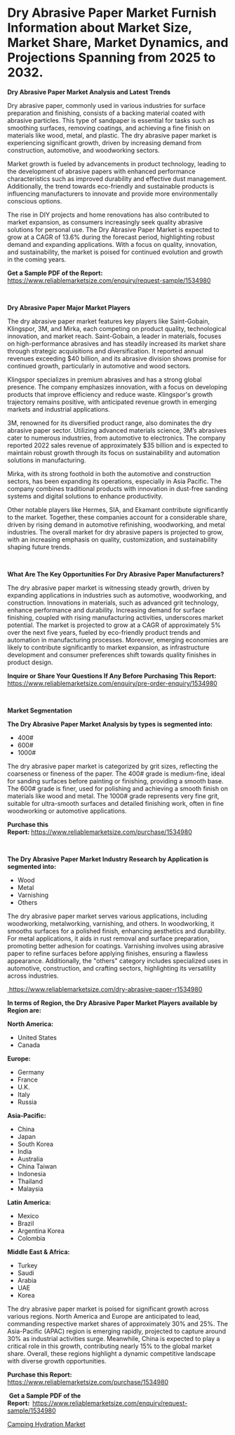 <p><h1>Dry Abrasive Paper Market Furnish Information about Market Size, Market Share, Market Dynamics, and Projections Spanning from 2025 to 2032.</h1></p><p><strong>Dry Abrasive Paper Market Analysis and Latest Trends</strong></p>
<p><p>Dry abrasive paper, commonly used in various industries for surface preparation and finishing, consists of a backing material coated with abrasive particles. This type of sandpaper is essential for tasks such as smoothing surfaces, removing coatings, and achieving a fine finish on materials like wood, metal, and plastic. The dry abrasive paper market is experiencing significant growth, driven by increasing demand from construction, automotive, and woodworking sectors.</p><p>Market growth is fueled by advancements in product technology, leading to the development of abrasive papers with enhanced performance characteristics such as improved durability and effective dust management. Additionally, the trend towards eco-friendly and sustainable products is influencing manufacturers to innovate and provide more environmentally conscious options.</p><p>The rise in DIY projects and home renovations has also contributed to market expansion, as consumers increasingly seek quality abrasive solutions for personal use. The Dry Abrasive Paper Market is expected to grow at a CAGR of 13.6% during the forecast period, highlighting robust demand and expanding applications. With a focus on quality, innovation, and sustainability, the market is poised for continued evolution and growth in the coming years.</p></p>
<p><strong>Get a Sample PDF of the Report:&nbsp;</strong> <a href="https://www.reliablemarketsize.com/enquiry/request-sample/1534980?utm_campaign=3165&utm_medium=2&utm_source=Github&utm_content=ia&utm_term=05042025&utm_id=dry-abrasive-paper">https://www.reliablemarketsize.com/enquiry/request-sample/1534980</a></p>
<p>&nbsp;</p>
<p><strong>Dry Abrasive Paper Major Market Players</strong></p>
<p><p>The dry abrasive paper market features key players like Saint-Gobain, Klingspor, 3M, and Mirka, each competing on product quality, technological innovation, and market reach. Saint-Gobain, a leader in materials, focuses on high-performance abrasives and has steadily increased its market share through strategic acquisitions and diversification. It reported annual revenues exceeding $40 billion, and its abrasive division shows promise for continued growth, particularly in automotive and wood sectors.</p><p>Klingspor specializes in premium abrasives and has a strong global presence. The company emphasizes innovation, with a focus on developing products that improve efficiency and reduce waste. Klingspor's growth trajectory remains positive, with anticipated revenue growth in emerging markets and industrial applications.</p><p>3M, renowned for its diversified product range, also dominates the dry abrasive paper sector. Utilizing advanced materials science, 3M’s abrasives cater to numerous industries, from automotive to electronics. The company reported 2022 sales revenue of approximately $35 billion and is expected to maintain robust growth through its focus on sustainability and automation solutions in manufacturing.</p><p>Mirka, with its strong foothold in both the automotive and construction sectors, has been expanding its operations, especially in Asia Pacific. The company combines traditional products with innovation in dust-free sanding systems and digital solutions to enhance productivity.</p><p>Other notable players like Hermes, SIA, and Ekamant contribute significantly to the market. Together, these companies account for a considerable share, driven by rising demand in automotive refinishing, woodworking, and metal industries. The overall market for dry abrasive papers is projected to grow, with an increasing emphasis on quality, customization, and sustainability shaping future trends.</p></p>
<p>&nbsp;</p>
<p><strong>What Are The Key Opportunities For Dry Abrasive Paper Manufacturers?</strong></p>
<p><p>The dry abrasive paper market is witnessing steady growth, driven by expanding applications in industries such as automotive, woodworking, and construction. Innovations in materials, such as advanced grit technology, enhance performance and durability. Increasing demand for surface finishing, coupled with rising manufacturing activities, underscores market potential. The market is projected to grow at a CAGR of approximately 5% over the next five years, fueled by eco-friendly product trends and automation in manufacturing processes. Moreover, emerging economies are likely to contribute significantly to market expansion, as infrastructure development and consumer preferences shift towards quality finishes in product design.</p></p>
<p><strong>Inquire or Share Your Questions If Any Before Purchasing This Report:</strong> <a href="https://www.reliablemarketsize.com/enquiry/pre-order-enquiry/1534980?utm_campaign=3165&utm_medium=2&utm_source=Github&utm_content=ia&utm_term=05042025&utm_id=dry-abrasive-paper">https://www.reliablemarketsize.com/enquiry/pre-order-enquiry/1534980</a></p>
<p>&nbsp;</p>
<p><strong>Market Segmentation</strong></p>
<p><strong>The Dry Abrasive Paper Market Analysis by types is segmented into:</strong></p>
<p><ul><li>400#</li><li>600#</li><li>1000#</li></ul></p>
<p><p>The dry abrasive paper market is categorized by grit sizes, reflecting the coarseness or fineness of the paper. The 400# grade is medium-fine, ideal for sanding surfaces before painting or finishing, providing a smooth base. The 600# grade is finer, used for polishing and achieving a smooth finish on materials like wood and metal. The 1000# grade represents very fine grit, suitable for ultra-smooth surfaces and detailed finishing work, often in fine woodworking or automotive applications.</p></p>
<p><strong>Purchase this Report:&nbsp;</strong><a href="https://www.reliablemarketsize.com/purchase/1534980?utm_campaign=3165&utm_medium=2&utm_source=Github&utm_content=ia&utm_term=05042025&utm_id=dry-abrasive-paper">https://www.reliablemarketsize.com/purchase/1534980</a></p>
<p>&nbsp;</p>
<p><strong>The Dry Abrasive Paper Market Industry Research by Application is segmented into:</strong></p>
<p><ul><li>Wood</li><li>Metal</li><li>Varnishing</li><li>Others</li></ul></p>
<p><p>The dry abrasive paper market serves various applications, including woodworking, metalworking, varnishing, and others. In woodworking, it smooths surfaces for a polished finish, enhancing aesthetics and durability. For metal applications, it aids in rust removal and surface preparation, promoting better adhesion for coatings. Varnishing involves using abrasive paper to refine surfaces before applying finishes, ensuring a flawless appearance. Additionally, the "others" category includes specialized uses in automotive, construction, and crafting sectors, highlighting its versatility across industries.</p></p>
<p><a href="https://www.reliablemarketsize.com/dry-abrasive-paper-r1534980?utm_campaign=3165&utm_medium=2&utm_source=Github&utm_content=ia&utm_term=05042025&utm_id=dry-abrasive-paper">&nbsp;https://www.reliablemarketsize.com/dry-abrasive-paper-r1534980</a></p>
<p><strong>In terms of Region, the Dry Abrasive Paper Market Players available by Region are:</strong></p>
<p>
    <p> <strong> North America: </strong>
        <ul>
            <li>United States</li>
            <li>Canada</li>
        </ul>
        </p> 
    <p> <strong> Europe: </strong>
        <ul>
            <li>Germany</li>
            <li>France</li>
            <li>U.K.</li>
            <li>Italy</li>
            <li>Russia</li>
        </ul>
        </p> 
    <p> <strong> Asia-Pacific: </strong>
        <ul>
            <li>China</li>
            <li>Japan</li>
            <li>South Korea</li>
            <li>India</li>
            <li>Australia</li>
            <li>China Taiwan</li>
            <li>Indonesia</li>
            <li>Thailand</li>
            <li>Malaysia</li>
        </ul>
        </p> 
    <p> <strong> Latin America: </strong>
        <ul>
            <li>Mexico</li>
            <li>Brazil</li>
            <li>Argentina Korea</li>
            <li>Colombia</li>
        </ul>
        </p> 
    <p> <strong> Middle East & Africa: </strong>
        <ul>
            <li>Turkey</li>
            <li>Saudi</li>
            <li>Arabia</li>
            <li>UAE</li>
            <li>Korea</li>
        </ul>
    </p>
    </p>
<p><p>The dry abrasive paper market is poised for significant growth across various regions. North America and Europe are anticipated to lead, commanding respective market shares of approximately 30% and 25%. The Asia-Pacific (APAC) region is emerging rapidly, projected to capture around 30% as industrial activities surge. Meanwhile, China is expected to play a critical role in this growth, contributing nearly 15% to the global market share. Overall, these regions highlight a dynamic competitive landscape with diverse growth opportunities.</p></p>
<p><strong>Purchase this Report: </strong><a href="https://www.reliablemarketsize.com/purchase/1534980?utm_campaign=3165&utm_medium=2&utm_source=Github&utm_content=ia&utm_term=05042025&utm_id=dry-abrasive-paper">https://www.reliablemarketsize.com/purchase/1534980</a></p>
<p>&nbsp;<strong>Get a Sample PDF of the Report:&nbsp;&nbsp;</strong><a href="https://www.reliablemarketsize.com/enquiry/request-sample/1534980?utm_campaign=3165&utm_medium=2&utm_source=Github&utm_content=ia&utm_term=05042025&utm_id=dry-abrasive-paper">https://www.reliablemarketsize.com/enquiry/request-sample/1534980</a></p>
<p><strong></strong></p>
<p><p><a href="https://github.com/osamhcombre/Market-Research-Report-List-1/blob/main/camping-hydration-market.md?utm_campaign=3165&utm_medium=2&utm_source=Github&utm_content=ia&utm_term=05042025&utm_id=dry-abrasive-paper">Camping Hydration Market</a></p></p>